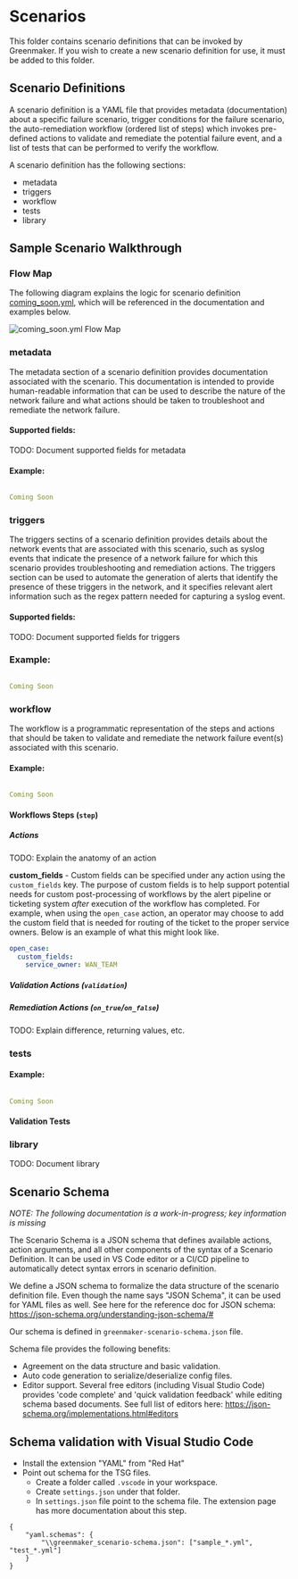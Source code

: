 # Scenarios

This folder contains scenario definitions that can be invoked by Greenmaker.  If you wish to create a new scenario definition for use, it must be added to this folder.  

## Scenario Definitions
A scenario definition is a YAML file that provides metadata (documentation) about a specific failure scenario, trigger conditions for the failure scenario, the auto-remediation workflow (ordered list of steps) which invokes pre-defined actions to validate and remediate the potential failure event, and a list of tests that can be performed to verify the workflow.

A scenario definition has the following sections:

* metadata
* triggers
* workflow
* tests
* library

## Sample Scenario Walkthrough

### Flow Map

The following diagram explains the logic for scenario definition [coming_soon.yml](coming_soon.yml), which will be referenced in the documentation and examples below.

![coming_soon.yml Flow Map](../../docs/images/coming_soon.png)

### metadata

The metadata section of a scenario definition provides documentation associated with the scenario.  This documentation is intended to provide human-readable information that can be used to describe the nature of the network failure and what actions should be taken to troubleshoot and remediate the network failure.

#### Supported fields:

TODO: Document supported fields for metadata

#### Example:

``` yaml

Coming Soon

```

### triggers

The triggers sectins of a scenario definition provides details about the network events that are associated with this scenario, such as syslog events that indicate the presence of a network failure for which this scenario provides troubleshooting and remediation actions.  The triggers section can be used to automate the generation of alerts that identify the presence of these triggers in the network, and it specifies relevant alert information such as the regex pattern needed for capturing a syslog event.

#### Supported fields:

TODO: Document supported fields for triggers

### Example:

``` yaml

Coming Soon

```

### workflow

The workflow is a programmatic representation of the steps and actions that should be taken to validate and remediate the network failure event(s) associated with this scenario.   

#### Example:

``` yaml

Coming Soon

```

#### Workflows Steps (`step`)

##### Actions

TODO: Explain the anatomy of an action

**custom_fields** - Custom fields can be specified under any action using the `custom_fields` key. The purpose of custom fields is to help support potential needs for custom post-processing of workflows by the alert pipeline or ticketing system *after* execution of the workflow has completed.  For example, when using the `open_case` action, an operator may choose to add the custom field that is needed for routing of the ticket to the proper service owners.  Below is an example of what this might look like.

``` yaml
open_case:
  custom_fields:
    service_owner: WAN_TEAM
```

##### Validation Actions (`validation`)

##### Remediation Actions (`on_true`/`on_false`)

TODO: Explain difference, returning values, etc.

### tests

#### Example:

``` yaml

Coming Soon   

```

#### Validation Tests

### library

TODO: Document library

## Scenario Schema

*NOTE: The following documentation is a work-in-progress; key information is missing*

The Scenario Schema is a JSON schema that defines available actions, action arguments, and all other components of the syntax of a Scenario Definition.  It can be used in VS Code editor or a CI/CD pipeline to automatically detect syntax errors in scenario definition.

We define a JSON schema to formalize the data structure of the scenario definition file. Even though  the name says "JSON Schema", it can be used for YAML files as well. 
See here for the reference doc for JSON schema: https://json-schema.org/understanding-json-schema/#

Our schema is defined in `greenmaker-scenario-schema.json` file. 

Schema file provides the following benefits:

-  Agreement on the data structure and basic validation.
-  Auto code generation to serialize/deserialize config files.
-  Editor support. Several free editors (including Visual Studio Code) provides 'code complete' and 'quick validation feedback' while editing schema based documents. See full list of editors here: https://json-schema.org/implementations.html#editors


## Schema validation with Visual Studio Code

- Install the extension "YAML" from "Red Hat"
- Point out schema for the TSG files.
  - Create a folder called `.vscode` in your workspace.
  - Create `settings.json` under that folder.
  - In `settings.json` file point to the schema file. The extension page has more documentation about this step. 
```
{
    "yaml.schemas": {
        "\\greenmaker_scenario-schema.json": ["sample_*.yml", "test_*.yml"]
    }    
}
```
